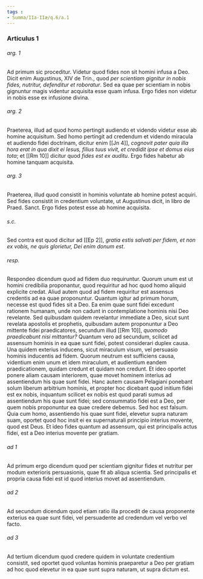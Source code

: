 ```yaml
---
tags : 
- Summa/IIa-IIæ/q.6/a.1
---
```


### Articulus 1

###### arg. 1
Ad primum sic proceditur. Videtur quod fides non sit homini infusa a Deo. Dicit enim Augustinus, XIV de Trin., quod *per scientiam gignitur in nobis fides, nutritur, defenditur et roboratur*. Sed ea quae per scientiam in nobis gignuntur magis videntur acquisita esse quam infusa. Ergo fides non videtur in nobis esse ex infusione divina.

###### arg. 2
Praeterea, illud ad quod homo pertingit audiendo et videndo videtur esse ab homine acquisitum. Sed homo pertingit ad credendum et videndo miracula et audiendo fidei doctrinam, dicitur enim [[Jn 4]], *cognovit pater quia illa hora erat in qua dixit ei Iesus, filius tuus vivit, et credidit ipse et domus eius tota*; et [[Rm 10]] dicitur quod *fides est ex auditu*. Ergo fides habetur ab homine tanquam acquisita.

###### arg. 3
Praeterea, illud quod consistit in hominis voluntate ab homine potest acquiri. Sed fides consistit in credentium voluntate, ut Augustinus dicit, in libro de Praed. Sanct. Ergo fides potest esse ab homine acquisita.

###### s.c.
Sed contra est quod dicitur ad [[Ep 2]], *gratia estis salvati per fidem, et non ex vobis, ne quis glorietur, Dei enim donum est*.

###### resp.
Respondeo dicendum quod ad fidem duo requiruntur. Quorum unum est ut homini credibilia proponantur, quod requiritur ad hoc quod homo aliquid explicite credat. Aliud autem quod ad fidem requiritur est assensus credentis ad ea quae proponuntur. Quantum igitur ad primum horum, necesse est quod fides sit a Deo. Ea enim quae sunt fidei excedunt rationem humanam, unde non cadunt in contemplatione hominis nisi Deo revelante. Sed quibusdam quidem revelantur immediate a Deo, sicut sunt revelata apostolis et prophetis, quibusdam autem proponuntur a Deo mittente fidei praedicatores, secundum illud [[Rm 10]], *quomodo praedicabunt nisi mittantur?* Quantum vero ad secundum, scilicet ad assensum hominis in ea quae sunt fidei, potest considerari duplex causa. Una quidem exterius inducens, sicut miraculum visum, vel persuasio hominis inducentis ad fidem. Quorum neutrum est sufficiens causa, videntium enim unum et idem miraculum, et audientium eandem praedicationem, quidam credunt et quidam non credunt. Et ideo oportet ponere aliam causam interiorem, quae movet hominem interius ad assentiendum his quae sunt fidei. Hanc autem causam Pelagiani ponebant solum liberum arbitrium hominis, et propter hoc dicebant quod initium fidei est ex nobis, inquantum scilicet ex nobis est quod parati sumus ad assentiendum his quae sunt fidei; sed consummatio fidei est a Deo, per quem nobis proponuntur ea quae credere debemus. Sed hoc est falsum. Quia cum homo, assentiendo his quae sunt fidei, elevetur supra naturam suam, oportet quod hoc insit ei ex supernaturali principio interius movente, quod est Deus. Et ideo fides quantum ad assensum, qui est principalis actus fidei, est a Deo interius movente per gratiam.

###### ad 1
Ad primum ergo dicendum quod per scientiam gignitur fides et nutritur per modum exterioris persuasionis, quae fit ab aliqua scientia. Sed principalis et propria causa fidei est id quod interius movet ad assentiendum.

###### ad 2
Ad secundum dicendum quod etiam ratio illa procedit de causa proponente exterius ea quae sunt fidei, vel persuadente ad credendum vel verbo vel facto.

###### ad 3
Ad tertium dicendum quod credere quidem in voluntate credentium consistit, sed oportet quod voluntas hominis praeparetur a Deo per gratiam ad hoc quod elevetur in ea quae sunt supra naturam, ut supra dictum est.

